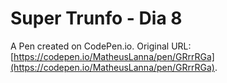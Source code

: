 # Super Trunfo - Dia 8

A Pen created on CodePen.io. Original URL: [https://codepen.io/MatheusLanna/pen/GRrrRGa](https://codepen.io/MatheusLanna/pen/GRrrRGa).



